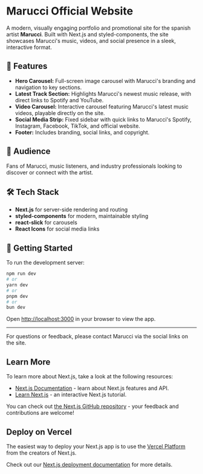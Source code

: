 # Marucci Official Website

A modern, visually engaging portfolio and promotional site for the spanish artist **Marucci**. Built with Next.js and styled-components, the site showcases Marucci's music, videos, and social presence in a sleek, interactive format.

## 🚀 Features

- **Hero Carousel:** Full-screen image carousel with Marucci's branding and navigation to key sections.
- **Latest Track Section:** Highlights Marucci's newest music release, with direct links to Spotify and YouTube.
- **Video Carousel:** Interactive carousel featuring Marucci's latest music videos, playable directly on the site.
- **Social Media Strip:** Fixed sidebar with quick links to Marucci's Spotify, Instagram, Facebook, TikTok, and official website.
- **Footer:** Includes branding, social links, and copyright.

## 👥 Audience

Fans of Marucci, music listeners, and industry professionals looking to discover or connect with the artist.

## 🛠️ Tech Stack

- **Next.js** for server-side rendering and routing
- **styled-components** for modern, maintainable styling
- **react-slick** for carousels
- **React Icons** for social media links

## 🏁 Getting Started

To run the development server:

```bash
npm run dev
# or
yarn dev
# or
pnpm dev
# or
bun dev
```

Open [http://localhost:3000](http://localhost:3000) in your browser to view the app.

---

For questions or feedback, please contact Marucci via the social links on the site.

## Learn More

To learn more about Next.js, take a look at the following resources:

- [Next.js Documentation](https://nextjs.org/docs) - learn about Next.js features and API.
- [Learn Next.js](https://nextjs.org/learn) - an interactive Next.js tutorial.

You can check out [the Next.js GitHub repository](https://github.com/vercel/next.js/) - your feedback and contributions are welcome!

## Deploy on Vercel

The easiest way to deploy your Next.js app is to use the [Vercel Platform](https://vercel.com/new?utm_medium=default-template&filter=next.js&utm_source=create-next-app&utm_campaign=create-next-app-readme) from the creators of Next.js.

Check out our [Next.js deployment documentation](https://nextjs.org/docs/deployment) for more details.
